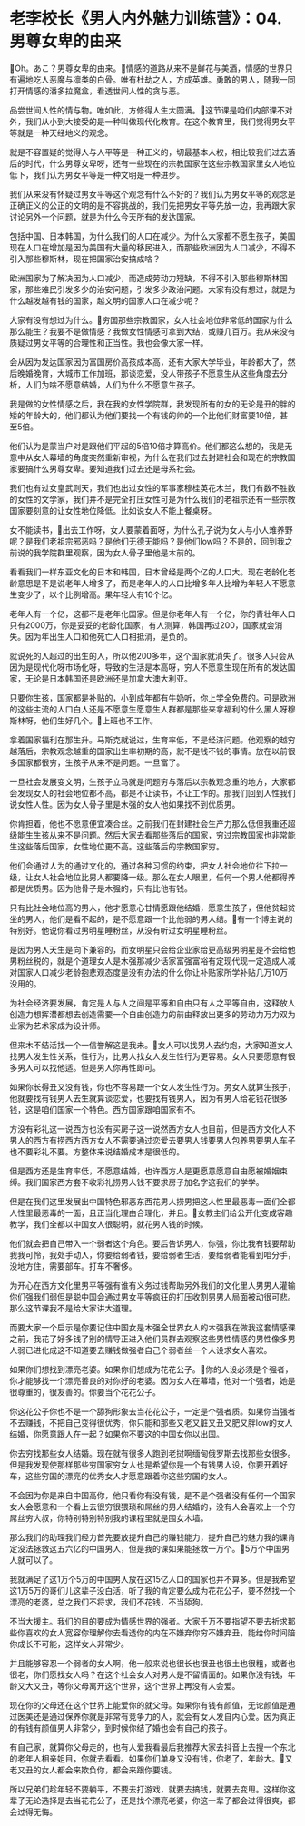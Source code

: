 # 老李校长《男人内外魅力训练营》：04.男尊女卑的由来

🎼Oh。あこ？男尊女卑的由来。🎼情感的道路从来不是鲜花与美酒，情感的世界只有遍地吃人恶魔与凛类的白骨。唯有杜劫之人，方成英雄。勇敢的男人，随我一同打开情感的潘多拉魔盒，看透世间人性的贪与恶。

品尝世间人性的情与物。唯如此，方修得人生大圆满。🎼这节课是咱们内部课不对外，我们从小到大接受的是一种叫做现代化教育。在这个教育里，我们觉得男女平等就是一种天经地义的观念。

就是不容置疑的觉得人与人平等是一种正义的，切最基本人权，相比较我们过去落后的时代，什么男尊女卑呀，还有一些现在的宗教国家在这些宗教国家里女人地位低下，我们认为男女平等是一种文明是一种进步。

我们从来没有怀疑过男女平等这个观念有什么不好的？我们认为男女平等的观念是正确正义的公正的文明的是不容挑战的，我们先把男女平等先放一边，我再跟大家讨论另外一个问题，就是为什么今天所有的发达国家。

包括中国、日本韩国，为什么我们的人口在减少。为什么大家都不愿生孩子，美国现在人口在增加是因为美国有大量的移民进入，而那些欧洲因为人口减少，不得不引入那些穆斯林，现在把国家治安搞成啥？

欧洲国家为了解决因为人口减少，而造成劳动力短缺，不得不引入那些穆斯林国家，那些难民引发多少的治安问题，引发多少政治问题。大家有没有想过，就是为什么越发越有钱的国家，越文明的国家人口在减少呢？

大家有没有想过为什么。🎼穷国那些宗教国家，女人社会地位非常低的国家为什么那么能生？我要不是做情感？我做女性情感可拿到大结，或赚几百万。我从来没有质疑过男女平等的合理性和正当性。我也会像大家一样。

会从因为发达国家因为富国房价高孩成本高，还有大家大学毕业，年龄都大了，然后晚婚晚育，大城市工作加班，那谈恋爱，没人带孩子不愿意生从这些角度去分析，人们为啥不愿意结婚，人们为什么不愿意生孩子。

我是做的女性情感之后，我在我的女性学院群，我发现所有的女的无论是丑的胖的矮的年龄大的，他们都认为他们要找一个有钱的帅的一个比他们财富要10倍，甚至5倍。

他们认为是蒙当户对是跟他们平起的5倍10倍才算高价。他们都这么想的，我是无意中从女人幕墙的角度突然重新审视，为什么在我们过去封建社会和现在的宗教国家要搞什么男尊女卑。要知道我们过去还是母系社会。

我们也有过女皇武则天，我们也出过女性的军事家穆桂英花木兰，我们有数不胜数的女性的文学家，我们并不是完全打压女性可是为什么我们的老祖宗还有一些宗教国家要刻意的让女性地位降低。比如说女人不能上餐桌呀。

女不能读书，🎼出去工作呀，女人要蒙着面呀，为什么孔子说为女人与小人难养野呢？是我们老祖宗邪恶吗？是他们无德无能吗？是他们low吗？不是的，回到我之前说的我学院群里观察，因为女人骨子里他是木前的。

看看我们一样东亚文化的日本和韩国，日本曾经是两个亿的人口大。现在老龄化老龄意思是不是说老年人增多了，而是老年人的人口比增多年人比增为年轻人不愿意生变少了，以个比例增高。果年轻人有10个亿。

老年人有一个亿，这都不是老年化国家。但是你老年人有一个亿，你的青壮年人口只有2000万，你是妥妥的老龄化国家，有人测算，韩国再过200，国家就会消失。因为年出生人口和他死亡人口相抵消，是负的。

就说死的人超过的出生的人，所以他200多年，这个国家就消失了。很多人只会从因为是现代化呀市场化呀，导致的生活是本高呀，穷人不愿意生现在所有的发达国家，无论是日本韩国还是欧洲还是加拿大澳大利亚。

只要你生孩，国家都是补贴的，小到成年都有牛奶听，你上学全免费的。可是欧洲的这些主流的人口白人还是不愿意生愿意生人群都是那些来拿福利的什么黑人呀穆斯林呀，他们生好几个。🎼上班也不工作。

拿着国家福利在那生升。马斯克就说过，生育率低，不是经济问题。他观察的越穷越落后，宗教观念越重的国家出生率初期的高，就不是钱不钱的事情。放在以前很多国家都很穷，生孩子从来不是问题。一旦富了。

一旦社会发展变文明，生孩子立马就是问题穷与落后以宗教观念重的地方，大家都会发现女人的社会地位都不高，都是不让读书，不让工作的。那我们回到人性我们说女性人性。因为女人骨子里是木强的女人他如果找不到优质男。

你肯担着，他也不愿意便宜凑合丝。之前我们在封建社会生产力那么低但我重还超级能生生孩从来不是问题。然后大家去看那些落后的国家，穷过宗教国家也非常能生这些落后国家，女性地位更不高。这些落后的宗教国家穷。

他们会通过人为的通过文化的，通过各种习惯的约束，把女人社会地位往下拉一级，让女人社会地位比男人都要降一级。那么在女人眼里，任何一个男人他都得养都是优质男。因为他骨子是木强的，只有比他有钱。

只有比社会地位高的男人，他才愿意心甘情愿跟他结婚，愿意生孩子，但他贫起贫坐的男人，他们是看不起的，是不愿意跟一个比他弱的男人结。🎼有一个博主说的特别好。他说你看过男明星睡粉丝，从没有听过女明星睡粉丝。

是因为男人天生是向下兼容的，而女明星只会给企业家给更高级男明星是不会给他男粉丝税的，就是个道理女人是木强那减少话家富强富裕有定现代现一定造成人减对国家人口减少老龄抱悲观态度是没有办法的什么你让补贴家所学补贴几万10万没用的。

为社会经济要发展，肯定是人与人之间是平等和自由只有人之平等自由，这释放人创造力想挥潜都想去创造需要一个自由创造力的前由释放出更多的劳动力万力双为业家为艺术家成为设计师。

但来木不结活找一个一信誉解这是我未。🎼女人可以找男人去约炮，大家知道女人找男人发生性关系，性行为，比男人找女人发生性行为更容易。女人只要愿意有很多男人可以找他适。但是男人你再性即可。

如果你长得丑又没有钱，你也不容易跟一个女人发生性行为。另女人就算生孩子，他就要找有钱男人去生就算谈恋爱，也要找有钱男人，因为有男人给花钱花很多钱，这是咱们国家一个特色。西方国家跟咱国家有不。

方没有彩礼这一说西方也没有买房子这一说然西方女人也目前，但是西方文化人不男人的西方有捞西方西方女人不需要通过恋爱去要男人钱要男人包养男要男人车子也不要彩礼不要。方整体来说结婚成本是很低的。

但是西方还是生育率低，不愿意结婚，也许西方人是更愿意愿意自由愿被婚姻束缚。我们国家西方套不收彩礼捞男人钱不要求房子加名字这我们的学学。

但是在我们这里发展出中国特色邪恶东西花男人捞男把这人性里最恶毒一面们全都人性里最恶毒的一面，且正当化理由合理化，并且。🎼女教主们给公开化变成客趣教学，我们全都以中国女人很聪明，就花男人钱的时候。

他们就会把自己带入一个弱者这个角色。要后告诉男人，你强，你比我有钱要帮助我我可怜，我处手动人，你要给弱者钱，要给弱者生活，要给弱者能看到咱分手，没地方住，需要部车。打车不奢侈。

为开心在西方文化里男平等强有谁有义务过钱帮助另外我们的文化里人男男人灌输你们强我们弱但是聪中国会通过男女平等疯狂的打压收割男男人局面被动很可悲。那么这节课我不是给大家讲大道理。

而要大家一个启示是你要记住中国女是木强全世界女人的木强我在做我这套情感课之前，我花了好多钱了别的情导正进入他们员群去观察这些男性情感的男性像多男人弱已进化成这不知道要去赚钱做强者自己个弱者丝一个人设求女人喜欢。

如果你们想找到漂亮老婆。如果你们想成为花花公子。🎼你的人设必须是个强者，你才能够找一个漂亮善良的对你好的老婆。因为女人在幕墙，他对一个强者，她是很尊重的，很友善的。你要当个花花公子。

你这花公子你也不是一个舔狗形象去当花花公子，一定是个强者质。如果你当强者不去赚钱，不把自己变得很优秀，你只能和那些又老又脏又丑又肥又胖low的女人结婚，你愿意跟人在一起？如果你不要这的中国女你以出国。

你去穷找那些女人结婚。现在就有很多人跑到老挝啊缅甸俄罗斯去找那些女很多。但是我发现使那样那些穷国家穷女人也是希望你是一个有钱男人设，你要开着好车，这些穷国的漂亮的优秀女人才愿意跟着你这些穷国的女人。

不会因为你是来自中国高你，他只看你有没有钱，是不是个强者没有任何一个国家女人会愿意和一个看上去很穷很猥琐和屌丝的男人结婚的，没有人会喜欢上一个穷屌丝穷大叔，你特别特别特别我的课程里就是围女木墙。

那么我们的助理我们经力首先要放提升自己的赚钱能力，提升自己的魅力我的课肯定没法拯救这五六亿的中国男人，但是我的课如果能拯救一万个。🎼5万个中国男人就可以了。

我就满足了这1万个5万的中国男人放在这15亿人口的国家也并不算多。但是我希望这1万5万的哥们儿这辈子没白活，听了我的肯定要么成为花花公子，要不然找一个漂亮的老婆，总之我们不将求，我们不花钱，不当舔狗。

不当大援主。我们的目的要成为情感世界的强者。大家千万不要指望不要去祈求那些你喜欢的女人宽容你理解你去看透你的内在不嫌弃你穷不嫌弃丑，能给你时间陪你成长不可能，这样女人非常少。

并且能够容忍一个弱者的女人啊，他一般来说也很长也很丑也很土也很粗，或者也很老，你们愿找女人吗？在这个社会女人对男人是不留情面的。如果你没有钱，年龄又大又丑，等你父母离开这个世界，这个世界上再没有人会爱。

现在你的父母还在这个世界上能爱你的就父母。如果你有钱有颜值，无论颜值是通过医美还是通过保养你就是非常有竞争力的人，就会有女人发自内心爱。因为真正的有钱有颜值男人非常少，到时候你结了婚也会有自己的孩子。

有自己家，就算你父母走的，也有人爱我看最后我推荐大家去抖音上去搜一个东北的老年人相亲姐目，你就去看看。如果你们单身又没有钱，你老了，年龄大。🎼又老又丑的女人都会来欺负你，都会来跟你要钱。

所以兄弟们趁年轻不要躺平，不要去打游戏，就要去搞钱，就要去变甩。这样你这辈子无论选择是去当花花公子，还是找个漂亮老婆，你这一辈子都会过得很爽，都会过得无悔。

